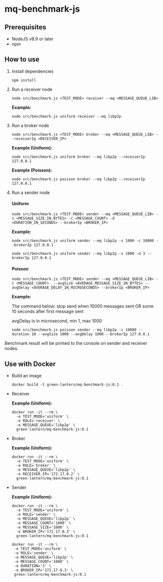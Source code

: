 # mq-benchmark-js

## Prerequisites

- NodeJS v8.9 or later
- npm

## How to use

1. Install dependencies

    ```
    npm install
    ```

2. Run a receiver node

    ```
    node src/benchmark.js <TEST_MODE> receiver --mq <MESSAGE_QUEUE_LIB>
    ```

    **Example:**

    ```
    node src/benchmark.js uniform receiver --mq libp2p
    ```


3. Run a broker node

    ```
    node src/benchmark.js <TEST_MODE> broker --mq <MESSAGE_QUEUE_LIB> --receiverIp <RECEIVER_IP>
    ```

    **Example (Uniform):**

    ```
    node src/benchmark.js uniform broker --mq libp2p --receiverIp 127.0.0.1
    ```

    **Example (Poisson):**

    ```
    node src/benchmark.js poisson broker --mq libp2p --receiverIp 127.0.0.1
    ```

4. Run a sender node

    #### Uniform

    ```
    node src/benchmark.js <TEST_MODE> sender --mq <MESSAGE_QUEUE_LIB> -s <MESSAGE_SIZE_IN_BYTES> -c <MESSAGE_COUNT> -d <DURATION_IN_SECONDS> --brokerIp <BROKER_IP>
    ```

    **Example:**

    ```
    node src/benchmark.js uniform sender --mq libp2p -s 1000 -c 10000 --brokerIp 127.0.0.1
    ```

    ```
    node src/benchmark.js uniform sender --mq libp2p -s 1000 -d 3 --brokerIp 127.0.0.1
    ```

    #### Poisson

     ```
    node src/benchmark.js <TEST_MODE> sender --mq <MESSAGE_QUEUE_LIB> -c <MESSAGE_COUNT>  --avgSize <AVERAGE_MESSAGE_SIZE_IN_BYTES> --avgDelay <AVERAGE_DELAY_IN_MICROSECONDS> --brokerIp <BROKER_IP>
    ```

    **Example:**

    The command below: stop send when 10000 messages sent OR some 10 seconds after first message sent

    avgDelay is in microsecond, min 1, max 1000

    ```
    node src/benchmark.js poisson sender --mq libp2p -c 10000 --duration 10 --avgSize 1000 --avgDelay 1000 --brokerIp 127.0.0.1
    ```

Benchmark result will be printed to the console on sender and receiver nodes.

## Use with Docker

- Build an image
    
    ```
    docker build -t green-lantern/mq-benchmark-js:0.1 .
    ```

- Receiver

    **Example (Uniform):**

    ```
    docker run -it --rm \
      -e TEST_MODE='uniform' \
      -e ROLE='receiver' \
      -e MESSAGE_QUEUE='libp2p' \
      green-lantern/mq-benchmark-js:0.1
    ```

- Broker
    
    **Example (Uniform):**

    ```
    docker run -it --rm \
      -e TEST_MODE='uniform' \
      -e ROLE='broker' \
      -e MESSAGE_QUEUE='libp2p' \
      -e RECEIVER_IP='172.17.0.2' \
      green-lantern/mq-benchmark-js:0.1
    ```

- Sender

    **Example (Uniform):**

    ```
    docker run -it --rm \
      -e TEST_MODE='uniform' \
      -e ROLE='sender' \
      -e MESSAGE_QUEUE='libp2p' \
      -e MESSAGE_COUNT='1000' \
      -e MESSAGE_SIZE='1000' \
      -e BROKER_IP='172.17.0.3' \
      green-lantern/mq-benchmark-js:0.1
    ```

     ```
    docker run -it --rm \
      -e TEST_MODE='uniform' \
      -e ROLE='sender' \
      -e MESSAGE_QUEUE='libp2p' \
      -e MESSAGE_COUNT='1000' \
      -e DURATION='3' \
      -e BROKER_IP='172.17.0.3' \
      green-lantern/mq-benchmark-js:0.1
    ```
